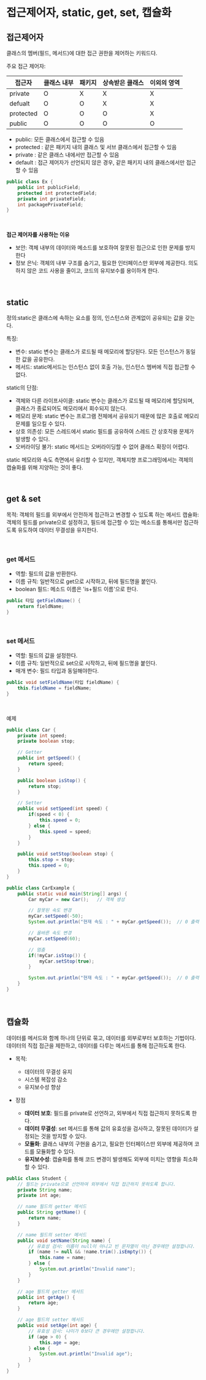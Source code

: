 # 접근제어자, static, get, set, 캡슐화

## 접근제어자

클래스의 멤버(필드, 메서드)에 대한 접근 권한을 제어하는 키워드다.

주요 접근 제어자:

| 접근자 | 클래스 내부 |패키지 | 상속받은 클래스 | 이외의 영역 |
| ------ | ------ | ------ | ------ | ------|
|private|O|X|X|X|
|defualt|O|O|X|X|
|protected|O|O|O|X|
|public|O|O|O|O|

- public: 모든 클래스에서 접근할 수 있음
- protected : 같은 패키지 내의 클래스 및 서브 클래스에서 접근할 수 있음
- private : 같은 클래스 내에서만 접근할 수 있음
- default : 접근 제어자가 선언되지 않은 경우, 같은 패키지 내의 클래스에서만 접근할 수 있음

```java
public class Ex {
    public int publicField;
    protected int protectedField;
    private int privateField;
    int packagePrivateField;
}
```

<br>

**접근 제어자를 사용하는 이유**

 - 보안: 객체 내부의 데이터와 메소드를 보호하여 잘못된 접근으로 인한 문제를 방지한다
 - 정보 은닉: 객체의 내부 구조를 숨기고, 필요한 인터페이스만 외부에 제공한다. 의도하지 않은 코드 사용을 줄이고, 코드의 유지보수를 용이하게 한다.

<br>

## static

정의:static은 클래스에 속하는 요소를 정의, 인스턴스와 관계없이 공유되는 값을 갖는다.

특징:

- 변수: static 변수는 클래스가 로드될 때 메모리에 할당된다. 모든 인스턴스가 동일한 값을 공유한다.
- 메서드: static메서드는 인스턴스 없이 호출 가능, 인스턴스 멤버에 직접 접근할 수 없다.

static의 단점:

- 객체와 다른 라이프사이클: static 변수는 클래스가 로드될 때 메모리에 할당되며, 클래스가 종료되어도 메모리에서 회수되지 않는다.
- 메모리 문제: static 변수는 프로그램 전체에서 공유되기 때문에 많은 호출로 메모리 문제를 일으킬 수 있다.
- 상호 의존성: 모든 스레드에서 static 필드를 공유하여 스레드 간 상호작용 문제가 발생할 수 있다.
- 오버라이딩 불가: static 메서드는 오버라이딩할 수 없어 클래스 확장이 어렵다.

static 메모리와 속도 측면에서 유리할 수 있지만, 객체지향 프로그래밍에서는 객체의 캡슐화를 위해 지양하는 것이 좋다.

<br>

## get & set

목적: 객체의 필드를 외부에서 안전하게 접근하고 변경할 수 있도록 하는 메서드
캡슐화: 객체의 필드를 private으로 설정하고, 필드에 접근할 수 있는 메소드를 통해서만 접근하도록 유도하여 데이터 무결성을 유지한다.

<br>

### get 메서드

- 역할: 필드의 값을 반환한다.
- 이름 규칙: 일반적으로 get으로 시작하고, 뒤에 필드명을 붙인다.
- boolean 필드: 메소드 이름은 'is+필드 이름'으로 한다.

```java
public 타입 getFieldName() {
    return fieldName;
}
```

<br>

### set 메서드

- 역할: 필드의 값을 설정한다.
- 이름 규칙: 일반적으로 set으로 시작하고, 뒤에 필드명을 붙인다.
- 매개 변수: 필드 타입과 동일해야한다.

```java
public void setFieldName(타입 fieldName) {
    this.fieldName = fieldName;
}
```

<br>

예제

```java
public class Car {
    private int speed;
    private boolean stop;

    // Getter
    public int getSpeed() {
        return speed;
    }

    public boolean isStop() {
        return stop;
    }

    // Setter
    public void setSpeed(int speed) {
        if(speed < 0) {
            this.speed = 0;
        } else {
            this.speed = speed;
        }
    }

    public void setStop(boolean stop) {
        this.stop = stop;
        this.speed = 0;
    }
}

public class CarExample {
    public static void main(String[] args) {
        Car myCar = new Car();   // 객체 생성

        // 잘못된 속도 변경
        myCar.setSpeed(-50);
        System.out.println("현재 속도 : " + myCar.getSpeed());  // 0 출력

        // 올바른 속도 변경
        myCar.setSpeed(60);

        // 멈춤
        if(!myCar.isStop()) {
            myCar.setStop(true);
        }

        System.out.println("현재 속도 : " + myCar.getSpeed());  // 0 출력
    }
}
```

<br>

## 캡슐화

데이터를 메서드와 함께 하나의 단위로 묶고, 데이터를 외부로부터 보호하는 기법이다. 데이터의 직접 접근을 제한하고, 데이터를 다루는 메서드를 통해 접근하도록 한다.

- 목적:
  - 데이터의 무결성 유지
  - 시스템 복잡성 감소
  - 유지보수성 향상

- 장점
  - **데이터 보호**: 필드를 private로 선언하고, 외부에서 직접 접근하지 못하도록 한다.
  - **데이터 무결성**: set 메서드를 통해 값의 유효성을 검사하고, 잘못된 데이터가 설정되는 것을 방지할 수 있다.
  - **모듈화**: 클래스 내부의 구현을 숨기고, 필요한 인터페이스만 외부에 제공하며 코드를 모듈화할 수 있다.
  - **유지보수성**: 캡슐화를 통해 코드 변경이 발생해도 외부에 미치는 영향을 최소화할 수 있다.

```java
public class Student {
    // 필드는 private으로 선언하여 외부에서 직접 접근하지 못하도록 합니다.
    private String name;
    private int age;

    // name 필드의 getter 메서드
    public String getName() {
        return name;
    }

    // name 필드의 setter 메서드
    public void setName(String name) {
        // 유효성 검사: 이름이 null이 아니고 빈 문자열이 아닌 경우에만 설정합니다.
        if (name != null && !name.trim().isEmpty()) {
            this.name = name;
        } else {
            System.out.println("Invalid name");
        }
    }

    // age 필드의 getter 메서드
    public int getAge() {
        return age;
    }

    // age 필드의 setter 메서드
    public void setAge(int age) {
        // 유효성 검사: 나이가 0보다 큰 경우에만 설정합니다.
        if (age > 0) {
            this.age = age;
        } else {
            System.out.println("Invalid age");
        }
    }
}
```
